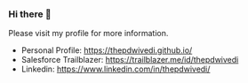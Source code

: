### Hi there 👋
Please visit my profile for more information. 

- Personal Profile: https://thepdwivedi.github.io/
- Salesforce Trailblazer: https://trailblazer.me/id/thepdwivedi
- Linkedin: https://www.linkedin.com/in/thepdwivedi/

<!--
**thepdwivedi/thepdwivedi** is a ✨ _special_ ✨ repository because its `README.md` (this file) appears on your GitHub profile.

Here are some ideas to get you started:

- 🔭 I’m currently working on ...
- 🌱 I’m currently learning ...
- 👯 I’m looking to collaborate on ...
- 🤔 I’m looking for help with ...
- 💬 Ask me about ...
- 📫 How to reach me: ...
- 😄 Pronouns: ...
- ⚡ Fun fact: ...
-->
